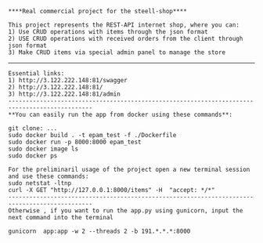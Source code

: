    
    ****Real commercial project for the steell-shop****
    
    This project represents the REST-API internet shop, where you can:
    1) Use CRUD operations with items through the json format
    2) USE CRUD operations with received orders from the client through json format
    3) Make CRUD items via special admin panel to manage the store   
   ----------------------------------------------------------------------------------------------
    Essential links:
    1) http://3.122.222.148:81/swagger
    2) http://3.122.222.148:81/
    3) http://3.122.222.148:81/admin
    ----------------------------------------------------------------------------------------------
    **You can easily run the app from docker using these commands**:
  
    git clone: ...
    sudo docker build . -t epam_test -f ./Dockerfile
    sudo docker run -p 8000:8000 epam_test
    sudo docker image ls
    sudo docker ps
    
    For the preliminaril usage of the project open a new terminal session and use these commands:
    sudo netstat -ltnp
    curl -X GET "http://127.0.0.1:8000/items" -H  "accept: */*"
    ----------------------------------------------------------------------------------------------
    Otherwise , if you want to run the app.py using gunicorn, input the next command into the terminal
    
    gunicorn  app:app -w 2 --threads 2 -b 191.*.*.*:8000

